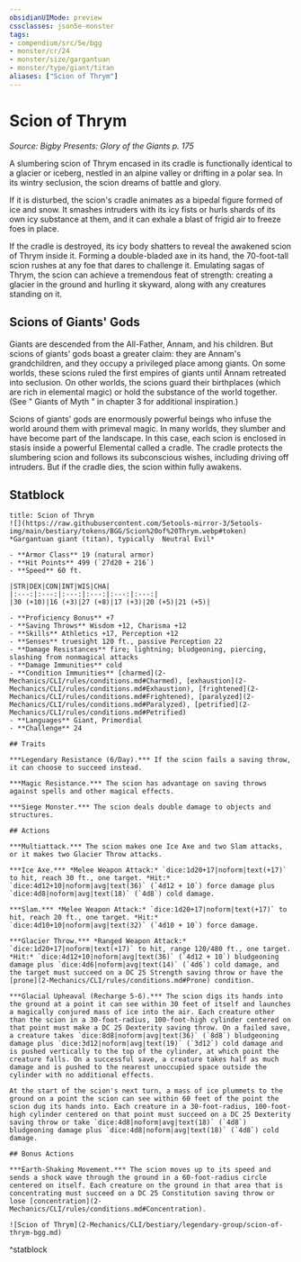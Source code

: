 ```yaml
---
obsidianUIMode: preview
cssclasses: json5e-monster
tags:
- compendium/src/5e/bgg
- monster/cr/24
- monster/size/gargantuan
- monster/type/giant/titan
aliases: ["Scion of Thrym"]
---
```

# Scion of Thrym
*Source: Bigby Presents: Glory of the Giants p. 175*  

A slumbering scion of Thrym encased in its cradle is functionally identical to a glacier or iceberg, nestled in an alpine valley or drifting in a polar sea. In its wintry seclusion, the scion dreams of battle and glory.

If it is disturbed, the scion's cradle animates as a bipedal figure formed of ice and snow. It smashes intruders with its icy fists or hurls shards of its own icy substance at them, and it can exhale a blast of frigid air to freeze foes in place.

If the cradle is destroyed, its icy body shatters to reveal the awakened scion of Thrym inside it. Forming a double-bladed axe in its hand, the 70-foot-tall scion rushes at any foe that dares to challenge it. Emulating sagas of Thrym, the scion can achieve a tremendous feat of strength: creating a glacier in the ground and hurling it skyward, along with any creatures standing on it.

## Scions of Giants' Gods

Giants are descended from the All-Father, Annam, and his children. But scions of giants' gods boast a greater claim: they are Annam's grandchildren, and they occupy a privileged place among giants. On some worlds, these scions ruled the first empires of giants until Annam retreated into seclusion. On other worlds, the scions guard their birthplaces (which are rich in elemental magic) or hold the substance of the world together. (See " Giants of Myth " in chapter 3 for additional inspiration.)

Scions of giants' gods are enormously powerful beings who infuse the world around them with primeval magic. In many worlds, they slumber and have become part of the landscape. In this case, each scion is enclosed in stasis inside a powerful Elemental called a cradle. The cradle protects the slumbering scion and follows its subconscious wishes, including driving off intruders. But if the cradle dies, the scion within fully awakens.

## Statblock

```ad-statblock
title: Scion of Thrym
![](https://raw.githubusercontent.com/5etools-mirror-3/5etools-img/main/bestiary/tokens/BGG/Scion%20of%20Thrym.webp#token)
*Gargantuan giant (titan), typically  Neutral Evil*

- **Armor Class** 19 (natural armor)
- **Hit Points** 499 (`27d20 + 216`)
- **Speed** 60 ft.

|STR|DEX|CON|INT|WIS|CHA|
|:---:|:---:|:---:|:---:|:---:|:---:|
|30 (+10)|16 (+3)|27 (+8)|17 (+3)|20 (+5)|21 (+5)|

- **Proficiency Bonus** +7
- **Saving Throws** Wisdom +12, Charisma +12
- **Skills** Athletics +17, Perception +12
- **Senses** truesight 120 ft., passive Perception 22
- **Damage Resistances** fire; lightning; bludgeoning, piercing, slashing from nonmagical attacks
- **Damage Immunities** cold
- **Condition Immunities** [charmed](2-Mechanics/CLI/rules/conditions.md#Charmed), [exhaustion](2-Mechanics/CLI/rules/conditions.md#Exhaustion), [frightened](2-Mechanics/CLI/rules/conditions.md#Frightened), [paralyzed](2-Mechanics/CLI/rules/conditions.md#Paralyzed), [petrified](2-Mechanics/CLI/rules/conditions.md#Petrified)
- **Languages** Giant, Primordial
- **Challenge** 24

## Traits

***Legendary Resistance (6/Day).*** If the scion fails a saving throw, it can choose to succeed instead.

***Magic Resistance.*** The scion has advantage on saving throws against spells and other magical effects.

***Siege Monster.*** The scion deals double damage to objects and structures.

## Actions

***Multiattack.*** The scion makes one Ice Axe and two Slam attacks, or it makes two Glacier Throw attacks.

***Ice Axe.*** *Melee Weapon Attack:* `dice:1d20+17|noform|text(+17)` to hit, reach 30 ft., one target. *Hit:* `dice:4d12+10|noform|avg|text(36)` (`4d12 + 10`) force damage plus `dice:4d8|noform|avg|text(18)` (`4d8`) cold damage.

***Slam.*** *Melee Weapon Attack:* `dice:1d20+17|noform|text(+17)` to hit, reach 20 ft., one target. *Hit:* `dice:4d10+10|noform|avg|text(32)` (`4d10 + 10`) force damage.

***Glacier Throw.*** *Ranged Weapon Attack:* `dice:1d20+17|noform|text(+17)` to hit, range 120/480 ft., one target. *Hit:* `dice:4d12+10|noform|avg|text(36)` (`4d12 + 10`) bludgeoning damage plus `dice:4d6|noform|avg|text(14)` (`4d6`) cold damage, and the target must succeed on a DC 25 Strength saving throw or have the [prone](2-Mechanics/CLI/rules/conditions.md#Prone) condition.

***Glacial Upheaval (Recharge 5-6).*** The scion digs its hands into the ground at a point it can see within 30 feet of itself and launches a magically conjured mass of ice into the air. Each creature other than the scion in a 30-foot-radius, 100-foot-high cylinder centered on that point must make a DC 25 Dexterity saving throw. On a failed save, a creature takes `dice:8d8|noform|avg|text(36)` (`8d8`) bludgeoning damage plus `dice:3d12|noform|avg|text(19)` (`3d12`) cold damage and is pushed vertically to the top of the cylinder, at which point the creature falls. On a successful save, a creature takes half as much damage and is pushed to the nearest unoccupied space outside the cylinder with no additional effects.

At the start of the scion's next turn, a mass of ice plummets to the ground on a point the scion can see within 60 feet of the point the scion dug its hands into. Each creature in a 30-foot-radius, 100-foot-high cylinder centered on that point must succeed on a DC 25 Dexterity saving throw or take `dice:4d8|noform|avg|text(18)` (`4d8`) bludgeoning damage plus `dice:4d8|noform|avg|text(18)` (`4d8`) cold damage.

## Bonus Actions

***Earth-Shaking Movement.*** The scion moves up to its speed and sends a shock wave through the ground in a 60-foot-radius circle centered on itself. Each creature on the ground in that area that is concentrating must succeed on a DC 25 Constitution saving throw or lose [concentration](2-Mechanics/CLI/rules/conditions.md#Concentration).

![Scion of Thrym](2-Mechanics/CLI/bestiary/legendary-group/scion-of-thrym-bgg.md)
```
^statblock
